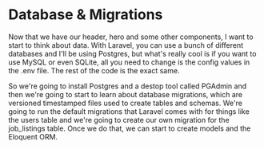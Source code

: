 # Database & Migrations

Now that we have our header, hero and some other components, I want to start to think about data. With Laravel, you can use a bunch of different databases and I'll be using Postgres, but what's really cool is if you want to use MySQL or even SQLite, all you need to change is the config values in the .env file. The rest of the code is the exact same.

So we're going to install Postgres and a destop tool called PGAdmin and then we're going to start to learn about database migrations, which are versioned timestamped files used to create tables and schemas. We're going to run the default migrations that Laravel comes with for things like the users table and we're going to create our own migration for the job_listings table. Once we do that, we can start to create models and the Eloquent ORM.